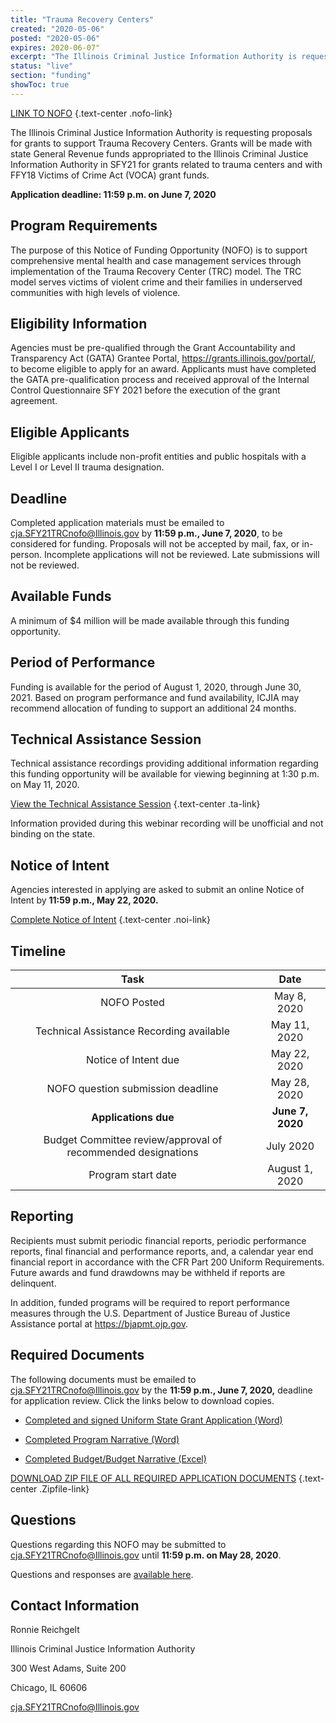 ```yaml
---
title: "Trauma Recovery Centers"
created: "2020-05-06"
posted: "2020-05-06"
expires: 2020-06-07"
excerpt: "The Illinois Criminal Justice Information Authority is requesting proposals for grants to support Trauma Recovery Centers. Grants will be made with state General Revenue funds appropriated to the Illinois Criminal Justice Information Authority in SFY21 for grants related to trauma centers and with FFY18 Victims of Crime Act (VOCA) grant funds."
status: "live"
section: "funding"
showToc: true
---
```


[LINK TO NOFO](SFY21TRCNOFO.pdf) {.text-center .nofo-link}

The Illinois Criminal Justice Information Authority is requesting proposals for grants to support Trauma Recovery Centers. Grants will be made with state General Revenue funds appropriated to the Illinois Criminal Justice Information Authority in SFY21 for grants related to trauma centers and with FFY18 Victims of Crime Act (VOCA) grant funds. 

**Application deadline: 11:59 p.m. on June 7, 2020**

## Program Requirements

The purpose of this Notice of Funding Opportunity (NOFO) is to support comprehensive mental health and case management services through implementation of the Trauma Recovery Center (TRC) model. The TRC model serves victims of violent crime and their families in underserved communities with high levels of violence. 

## Eligibility Information

Agencies must be pre-qualified through the Grant Accountability and Transparency Act (GATA) Grantee Portal, https://grants.illinois.gov/portal/, to become eligible to apply for an award.  Applicants must have completed the GATA pre-qualification process and received approval of the Internal Control Questionnaire SFY 2021 before the execution of the grant agreement. 

## Eligible Applicants

Eligible applicants include non-profit entities and public hospitals with a Level I or Level II trauma designation.

## Deadline

Completed application materials must be emailed to cja.SFY21TRCnofo@Illinois.gov by **11:59 p.m., June 7, 2020**, to be considered for funding. Proposals will not be accepted by mail, fax, or in-person. Incomplete applications will not be reviewed. Late submissions will not be reviewed.

## Available Funds

A minimum of $4 million will be made available through this funding opportunity.  

## Period of Performance

Funding is available for the period of August 1, 2020, through June 30, 2021. Based on program performance and fund availability, ICJIA may recommend allocation of funding to support an additional 24 months. 

## Technical Assistance Session

Technical assistance recordings providing additional information regarding this funding opportunity will be available for viewing beginning at 1:30 p.m. on May 11, 2020. 

[View the Technical Assistance Session](https://www.youtube.com/channel/UCtZMzk8D3P4OixYTwsfPeKA) {.text-center .ta-link} 

Information provided during this webinar recording will be unofficial and not binding on the state.

## Notice of Intent

Agencies interested in applying are asked to submit an online Notice of Intent by **11:59 p.m., May 22, 2020.**

[Complete Notice of Intent](https://icjia.az1.qualtrics.com/jfe/form/SV_bkigApoM04e6o9D) {.text-center .noi-link}

## Timeline

|                           **Task**                        |      **Date**      |
| :-------------------------------------------------------: | :----------------: |
|                         NOFO Posted                       |   May 8, 2020  		 |
|            Technical Assistance Recording available       |   May 11, 2020     |
|                     Notice of Intent due                  |   May 22, 2020     |
|              NOFO question submission deadline            |   May 28, 2020     |
|                     **Applications due**                  |**June 7, 2020**|
|Budget Committee review/approval of recommended designations|   July 2020 |
|                      Program start date                   |   August 1, 2020  |

## Reporting

Recipients must submit periodic financial reports, periodic performance reports, final financial and performance reports, and, a calendar year end financial report in accordance with the CFR Part 200 Uniform Requirements. Future awards and fund drawdowns may be withheld if reports are delinquent.

In addition, funded programs will be required to report performance measures through the U.S. Department of Justice Bureau of Justice Assistance portal at https://bjapmt.ojp.gov.

## Required Documents

The following documents must be emailed to cja.SFY21TRCnofo@Illinois.gov by the **11:59 p.m., June 7, 2020,** deadline for application review. Click the links below to download copies.

- [Completed and signed Uniform State Grant Application (Word)](SFY21TRCAPPLICATION.docx) 

- [Completed Program Narrative (Word)](SFY21TRCNARRATIVE.docx) 

- [Completed Budget/Budget Narrative (Excel)](SFY21TRC.BUDGET.xlsx)

[DOWNLOAD ZIP FILE OF ALL REQUIRED APPLICATION DOCUMENTS](SFY21TRCZip.zip) {.text-center .Zipfile-link}

## Questions

Questions regarding this NOFO may be submitted to cja.SFY21TRCnofo@Illinois.gov until **11:59 p.m. on May 28, 2020**.

Questions and responses are [available here](ResponsetoSFY21TRCnofoQuestions.doc).

## Contact Information

Ronnie Reichgelt

Illinois Criminal Justice Information Authority

300 West Adams, Suite 200

Chicago, IL 60606

cja.SFY21TRCnofo@Illinois.gov

